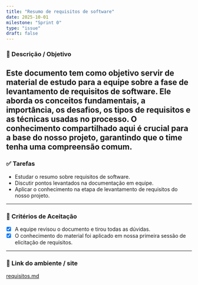 ```yaml
---
title: "Resumo de requisitos de software"
date: 2025-10-01
milestone: "Sprint 0"
type: "issue"
draft: false
---
```


### 📝 Descrição / Objetivo  
Este documento tem como objetivo servir de material de estudo para a equipe sobre a fase de levantamento de requisitos de software. Ele aborda os conceitos fundamentais, a importância, os desafios, os tipos de requisitos e as técnicas usadas no processo. O conhecimento compartilhado aqui é crucial para a base do nosso projeto, garantindo que o time tenha uma compreensão comum.
---

### ✅ Tarefas  
- Estudar o resumo sobre requisitos de software.
- Discutir pontos levantados na documentação em equipe.
- Aplicar o conhecimento na etapa de levantamento de requisitos do nosso projeto.

---

### 📌 Critérios de Aceitação  
- [x] A equipe revisou o documento e tirou todas as dúvidas.
- [x] O conhecimento do material foi aplicado em nossa primeira sessão de elicitação de requisitos.

---

### 🔗 Link do ambiente / site  
[requisitos.md](https://github.com/unb-mds/2025-2-Squad-10/blob/main/doc/requisitos/requisitos.md)
